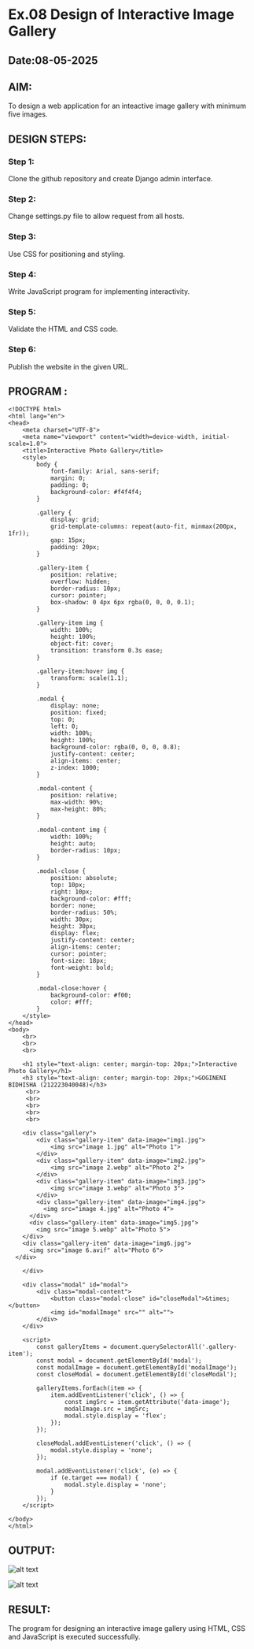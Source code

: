 # Ex.08 Design of Interactive Image Gallery
## Date:08-05-2025

## AIM:
To design a web application for an inteactive image gallery with minimum five images.

## DESIGN STEPS:

### Step 1:
Clone the github repository and create Django admin interface.

### Step 2:
Change settings.py file to allow request from all hosts.

### Step 3:
Use CSS for positioning and styling.

### Step 4:
Write JavaScript program for implementing interactivity.

### Step 5:
Validate the HTML and CSS code.

### Step 6:
Publish the website in the given URL.

## PROGRAM :
```
<!DOCTYPE html>
<html lang="en">
<head>
    <meta charset="UTF-8">
    <meta name="viewport" content="width=device-width, initial-scale=1.0">
    <title>Interactive Photo Gallery</title>
    <style>
        body {
            font-family: Arial, sans-serif;
            margin: 0;
            padding: 0;
            background-color: #f4f4f4;
        }

        .gallery {
            display: grid;
            grid-template-columns: repeat(auto-fit, minmax(200px, 1fr));
            gap: 15px;
            padding: 20px;
        }

        .gallery-item {
            position: relative;
            overflow: hidden;
            border-radius: 10px;
            cursor: pointer;
            box-shadow: 0 4px 6px rgba(0, 0, 0, 0.1);
        }

        .gallery-item img {
            width: 100%;
            height: 100%;
            object-fit: cover;
            transition: transform 0.3s ease;
        }

        .gallery-item:hover img {
            transform: scale(1.1);
        }

        .modal {
            display: none;
            position: fixed;
            top: 0;
            left: 0;
            width: 100%;
            height: 100%;
            background-color: rgba(0, 0, 0, 0.8);
            justify-content: center;
            align-items: center;
            z-index: 1000;
        }

        .modal-content {
            position: relative;
            max-width: 90%;
            max-height: 80%;
        }

        .modal-content img {
            width: 100%;
            height: auto;
            border-radius: 10px;
        }

        .modal-close {
            position: absolute;
            top: 10px;
            right: 10px;
            background-color: #fff;
            border: none;
            border-radius: 50%;
            width: 30px;
            height: 30px;
            display: flex;
            justify-content: center;
            align-items: center;
            cursor: pointer;
            font-size: 18px;
            font-weight: bold;
        }

        .modal-close:hover {
            background-color: #f00;
            color: #fff;
        }
    </style>
</head>
<body>
    <br>
    <br>
    <br>

    <h1 style="text-align: center; margin-top: 20px;">Interactive Photo Gallery</h1>
    <h3 style="text-align: center; margin-top: 20px;">GOGINENI BIDHISHA (212223040048)</h3>
     <br>
     <br>
     <br>
     <br>
     <br>

    <div class="gallery">
        <div class="gallery-item" data-image="img1.jpg">
            <img src="image 1.jpg" alt="Photo 1">
        </div>
        <div class="gallery-item" data-image="img2.jpg">
            <img src="image 2.webp" alt="Photo 2">
        </div>
        <div class="gallery-item" data-image="img3.jpg">
            <img src="image 3.webp" alt="Photo 3">
        </div>
        <div class="gallery-item" data-image="img4.jpg">
          <img src="image 4.jpg" alt="Photo 4">
      </div>
      <div class="gallery-item" data-image="img5.jpg">
        <img src="image 5.webp" alt="Photo 5">
    </div>
    <div class="gallery-item" data-image="img6.jpg">
      <img src="image 6.avif" alt="Photo 6">
  </div>
        
    </div>

    <div class="modal" id="modal">
        <div class="modal-content">
            <button class="modal-close" id="closeModal">&times;</button>
            <img id="modalImage" src="" alt="">
        </div>
    </div>

    <script>
        const galleryItems = document.querySelectorAll('.gallery-item');
        const modal = document.getElementById('modal');
        const modalImage = document.getElementById('modalImage');
        const closeModal = document.getElementById('closeModal');

        galleryItems.forEach(item => {
            item.addEventListener('click', () => {
                const imgSrc = item.getAttribute('data-image');
                modalImage.src = imgSrc;
                modal.style.display = 'flex';
            });
        });

        closeModal.addEventListener('click', () => {
            modal.style.display = 'none';
        });

        modal.addEventListener('click', (e) => {
            if (e.target === modal) {
                modal.style.display = 'none';
            }
        });
    </script>

</body>
</html>
```

## OUTPUT:

![alt text](<Screenshot 2025-05-08 154337.png>)

![alt text](<Screenshot 2025-05-08 154350.png>)

## RESULT:
The program for designing an interactive image gallery using HTML, CSS and JavaScript is executed successfully.
